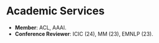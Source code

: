 # Academic Services

- **Member**: ACL, AAAI.
- **Conference Reviewer**: ICIC (24), MM (23), EMNLP (23).
